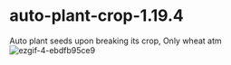 # auto-plant-crop-1.19.4

Auto plant seeds upon breaking its crop, Only wheat atm
![ezgif-4-ebdfb95ce9](https://user-images.githubusercontent.com/126683818/232982961-297bdf5a-f9f5-43bc-b77f-ba39b5d5cee2.gif)
